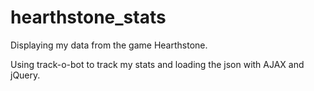 # hearthstone_stats

Displaying my data from the game Hearthstone.

Using track-o-bot to track my stats and loading the json with AJAX and jQuery.

